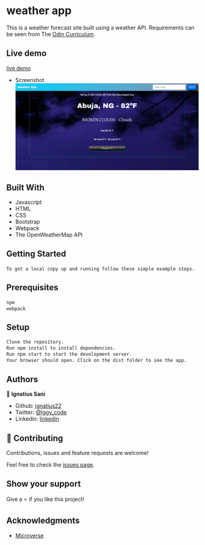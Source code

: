 # weather app

This is a weather forecast site built using a weather API. Requirements can be seen from The [Odin Curriculum](https://www.theodinproject.com/courses/javascript/lessons/weather-app).

## Live demo

[live demo](https://jovial-bell-2d2a8d.netlify.app/)

- Screenshot
![alt text](./src/img/home.png)



## Built With

- Javascript
- HTML
- CSS
- Bootstrap
- Webpack
- The OpenWeatherMap API


## Getting Started 

	To get a local copy up and running follow these simple example steps.

## Prerequisites

    npm
	webpack

## Setup

	Clone the repository.
	Run npm install to install dependencies.
	Run npm start to start the development server.
	Your browser should open. Click on the dist folder to see the app.



## Authors

👤 **Ignatius Sani**

- Github: [ignatius22](https://github.com/ignatius22)
- Twitter: [@Iggy_code](https://twitter.com/iggy_code)
- Linkedin: [linkedin](https://www.linkedin.com/in/ignatiussani)


## 🤝 Contributing

Contributions, issues and feature requests are welcome!

Feel free to check the <a href="https://github.com/ignatius22/Weather-app.git/issues" target="_blank">issues page</a>.

## Show your support

Give a ⭐️ if you like this project!

## Acknowledgments
 
- <a href="https://www.microverse.org/" target="_blank">Microverse</a>